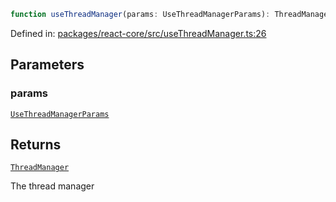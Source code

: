 ```ts
function useThreadManager(params: UseThreadManagerParams): ThreadManager;
```

Defined in: [packages/react-core/src/useThreadManager.ts:26](https://github.com/thesysdev/crayon/blob/98ce97833eb11214d1a262c86636536d46fccc04/js/packages/react-core/src/useThreadManager.ts#L26)

## Parameters

### params

[`UseThreadManagerParams`](../type-aliases/UseThreadManagerParams.md)

## Returns

[`ThreadManager`](../type-aliases/ThreadManager.md)

The thread manager
